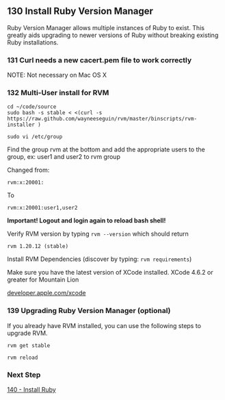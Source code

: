 ## 130 Install Ruby Version Manager

Ruby Version Manager allows multiple instances of Ruby to exist.  This greatly aids upgrading to newer versions of Ruby without breaking existing Ruby installations.

### 131 Curl needs a new cacert.pem file to work correctly

NOTE: Not necessary on Mac OS X

### 132 Multi-User install for RVM

```
cd ~/code/source
sudo bash -s stable < <(curl -s https://raw.github.com/wayneeseguin/rvm/master/binscripts/rvm-installer )

sudo vi /etc/group
```

Find the group rvm at the bottom and add the appropriate users to the group, ex: user1 and user2 to rvm group

Changed from:

```
rvm:x:20001:
```

To

```
rvm:x:20001:user1,user2
```

**Important! Logout and login again to reload bash shell!**

Verify RVM version by typing `rvm --version` which should return

```
rvm 1.20.12 (stable)
```

Install RVM Dependencies (discover by typing: `rvm requirements`)

Make sure you have the latest version of XCode installed. XCode 4.6.2 or greater for Mountain Lion

[developer.apple.com/xcode](https://developer.apple.com/xcode)


### 139 Upgrading Ruby Version Manager (optional)

If you already have RVM installed, you can use the following steps to upgrade RVM.

```
rvm get stable

rvm reload
```

### Next Step

[140 - Install Ruby](https://github.com/remomueller/documentation/tree/master/macosx/140-install-ruby.md)

